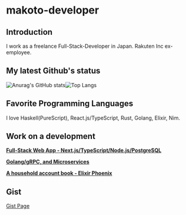 # makoto-developer

## Introduction
I work as a freelance Full-Stack-Developer in Japan.
Rakuten Inc ex-employee.

## My latest Github's status
![Anurag's GitHub stats](https://github-readme-stats.vercel.app/api?username=makoto-developer&count_private=true)![[Top Langs](https://github-readme-stats.vercel.app/api/top-langs/?username=makoto-developer&layout=compact&hide=javascript)](https://github.com/anuraghazra/github-readme-stats)

## Favorite Programming Languages
I love Haskell(PureScript), React.js/TypeScript, Rust, Golang, Elixir, Nim.

## Work on a development

**[Full-Stack Web App - Next.js/TypeScript/Node.js/PostgreSQL](https://github.com/makoto-developer/next-ts-redux-template-top)**

**[Golang/gRPC, and Microservices](https://github.com/makoto-developer/grpc_microservices_sample)**

**[A household account book - Elixir Phoenix](https://github.com/makoto-developer/kakeibo)**

## Gist

[Gist Page](https://gist.github.com/makoto-developer)

